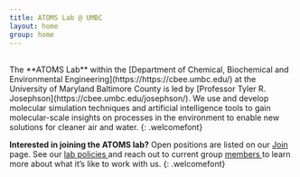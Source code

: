 ```yaml
---
title: ATOMS Lab @ UMBC
layout: home
group: home
---
```

<br>
The **ATOMS Lab** within the [Department of Chemical, Biochemical and Environmental Engineering](https://https://cbee.umbc.edu/) at the University of Maryland Baltimore County is led by [Professor Tyler R. Josephson](https://cbee.umbc.edu/josephson/). We use and develop molecular simulation techniques and artificial intelligence tools to gain molecular-scale insights on processes in the environment to enable new solutions for cleaner air and water.
{: .welcomefont}

**Interested in joining the ATOMS lab?** Open positions are listed on our <a href="{{ site.url }}/join"> Join </a> page. See our <a href="/static/docs/ATOMS_Lab_Policies.pdf">lab policies </a> and reach out to current group <a href="{{ site.url }}/members"> members </a>to learn more about what it’s like to work with us.
{: .welcomefont}
